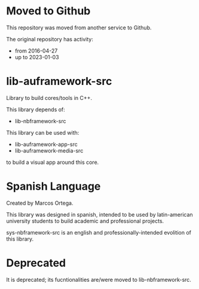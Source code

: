 # Moved to Github

This repository was moved from another service to Github.

The original repository has activity:

- from  2016-04-27
- up to 2023-01-03
  
# lib-auframework-src

Library to build cores/tools in C++.

This library depends of:

- lib-nbframework-src

This library can be used with:

- lib-auframework-app-src
- lib-auframework-media-src

to build a visual app around this core.

# Spanish Language

Created by Marcos Ortega.

This library was designed in spanish, intended to be used by latin-american university students to build academic and professional projects.

sys-nbframework-src is an english and professionally-intended evolition of this library. 

# Deprecated

It is deprecated; its fucntionalities are/were moved to lib-nbframework-src.
